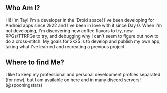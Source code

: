 ## Who Am **I**?

Hi! I'm Tay! I'm a developer in the 'Droid space! I've been developing for Android apps since 2k22 and I've been in love with it since Day 0. When I'm not developing, I'm discovering new coffee flavors to try, new RPGs/TTRPGs to try, and debugging why I can't seem to figure out how to do a cross-stitch. My goals for 2k25 is to develop and publish my own app, taking what I've learned and recreating a previous project.

## Where to find **Me**?
I like to keep my professional and personal development profiles separated (for now), but I am available on here and in many discord servers! (@spooningstars) 

<!---
[![Badge](https://widget.realdeveloper.pro/api/badge?title=Languages&badges=JavaScript,Vue.js,Java)](https://github.com/ouroboros-t)
--->



<!---
ouroboros-t/ouroboros-t is a ✨ special ✨ repository because its `README.md` (this file) appears on your GitHub profile.
You can click the Preview link to take a look at your changes.
--->
